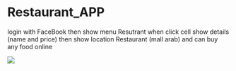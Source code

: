 # Restaurant_APP
login with FaceBook then show menu Resutrant when click cell show details (name and price) then show location Restaurant (mall arab) and can buy any food online 

<img src=“restaurant.gif”>
 
 
